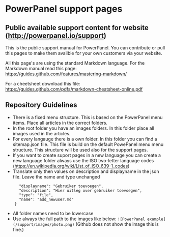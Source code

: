# PowerPanel support pages

## Public available support content for website (http://powerpanel.io/support)

This is the public support manual for PowerPanel. You can contribute or pull this pages to make them availble for your own customers via your website.

All this page's are using the standard Markdown language. For the Markdown manual read this page: https://guides.github.com/features/mastering-markdown/

For a cheetsheet download this file: https://guides.github.com/pdfs/markdown-cheatsheet-online.pdf

## Repository Guidelines

- There is a fixed menu structure. This is based on the PowerPanel menu items. Place all articles in the correct folders.
- In the root folder you have an images folders. In this folder place all images used in the articles.
- For every langauge there is a own folder. In this folder you can find a sitemap.json file. This file is build on the default PowePanel menu menu structure. This structure will be used also for the support pages. 
- If you want to create suport pages in a new language you can create a new language folder always use the ISO two-letter language codes (https://en.wikipedia.org/wiki/List_of_ISO_639-1_codes)
- Translate only then values on description and displayname in the json file. Leave the name and type unchanged  
```    {
      "displayname": "Gebruiker toevoegen",
      "description": "Hier uitleg over gebruiker toevoegen",
      "type": "file",
      "name": "add_newuser.md"
    }
```
- All folder names need to be lowercase
- Use always the full path to the images like below: 
```![PowerPanel example](/support/images/photo.png)``` (Github does not show the image this is fine.)
